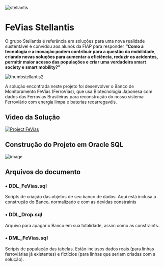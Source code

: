 ![stellantis](https://github.com/anacartola/FeVias-Stellantis/assets/136506553/53fc3762-aabd-4e3b-9c62-32d57538f1ac)
# FeVias Stellantis

O grupo Stellantis é referência em soluções para uma nova realidade sustentável e convidou aos alunos da FIAP para responder **“Como a tecnologia e a inovação podem contribuir para a questão da mobilidade, criando novas soluções para aumentar a eficiência, reduzir os acidentes, permitir maior acesso das populações e criar uma verdadeira smart society e smart mobility?”** 

![thumbstellantis2](https://github.com/anacartola/FeVias-Stellantis/assets/136506553/cfbb4138-15f3-456c-b254-ae214ebcd4ea)

A solução encontrada neste projeto foi desenvolver o Banco de Monitoramento FeVias (FerroVias), que usa Biotecnologia Japonesa com dados das Ferrovias Brasileiras para reconstrução do nosso sistema Ferroviário com energia limpa e baterias recarregavéis.

## Video da Solução
[![Project FeVias](https://img.youtube.com/vi/n5WVaHOHnvI/0.jpg)](https://www.youtube.com/watch?v=n5WVaHOHnvI)

## Construção do Projeto em Oracle SQL
![image](https://github.com/anacartola/FeVias-Stellantis/assets/136506553/39e54253-7e39-44df-a513-c788df7e8400)

## Arquivos do documento

### • DDL_FeVias.sql
Scripts de criação das objetos de seu banco de dados. Aqui está inclusa a construção do Banco, normalizado e com as devidas constraints 
### • DDL_Drop.sql
Arquivo para apagar o Banco em sua totalidade, assim como as constraints.
### • DML_FeVias.sql
Scripts de população das tabelas. Estão inclusos dados reais (para linhas ferroviárias já existentes) e fictícios (para linhas que seriam criadas com a solução).
